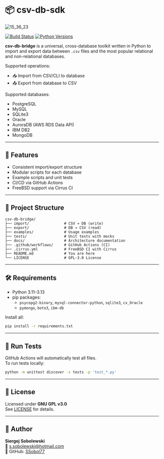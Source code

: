 # 📦 csv-db-sdk
![15_36_23](https://github.com/user-attachments/assets/57718e79-5e8e-4201-bc49-168ab52ace60)

[![Build Status](https://github.com/SSobol77/csv-db-bridge/actions/workflows/test.yml/badge.svg)](https://github.com/SSobol77/csv-db-bridge/actions)
[![Python Versions](https://img.shields.io/badge/python-3.11%20|%203.12%20|%203.13-blue.svg)](https://www.python.org/)

**csv-db-bridge** is a universal, cross-database toolkit written in Python to import and export data between `.csv` files and the most popular relational and non-relational databases.

Supported operations:
- 📥 Import from CSV/CLI to database
- 📤 Export from database to CSV

Supported databases:
- PostgreSQL
- MySQL
- SQLite3
- Oracle
- AuroraDB (AWS RDS Data API)
- IBM DB2
- MongoDB

---

## 🚀 Features

- Consistent import/export structure
- Modular scripts for each database
- Example scripts and unit tests
- CI/CD via GitHub Actions
- FreeBSD support via Cirrus CI

---

## 📁 Project Structure

```
csv-db-bridge/
├── import/                # CSV ➔ DB (write)
├── export/                # DB ➔ CSV (read)
├── examples/              # Usage examples
├── tests/                 # Unit tests with mocks
├── docs/                  # Architecture documentation
├── .github/workflows/     # GitHub Actions (CI)
├── .cirrus.yml            # FreeBSD CI with Cirrus
├── README.md              # You are here
└── LICENSE                # GPL-3.0 License
```

---

## 🛠 Requirements

- Python 3.11–3.13  
- pip packages:
  - `psycopg2-binary`, `mysql-connector-python`, `sqlite3`, `cx_Oracle`
  - `pymongo`, `boto3`, `ibm-db`

Install all:

```bash
pip install -r requirements.txt
```

---

## 💪 Run Tests

GitHub Actions will automatically test all files.  
To run tests locally:

```bash
python -m unittest discover -s tests -p 'test_*.py'
```

---

## 📄 License

Licensed under **GNU GPL v3.0**  
See [LICENSE](LICENSE) for details.

---

## 👤 Author

**Siergej Sobolewski**  
📧 [s.sobolewski@hotmail.com](mailto:s.sobolewski@hotmail.com)  
🔗 GitHub: [SSobol77](https://github.com/SSobol77)

